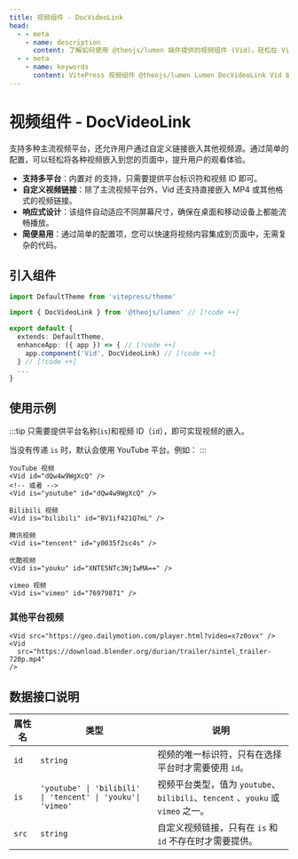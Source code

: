 ```yaml
---
title: 视频组件 - DocVideoLink
head:
  - - meta
    - name: description
      content: 了解如何使用 @theojs/lumen 插件提供的视频组件 (Vid)，轻松在 VitePress 页面中嵌入来自 YouTube、Bilibili、腾讯视频、优酷等多个主流平台或自定义链接的视频。该组件支持响应式设计，配置简单易用，提升用户观看体验。
  - - meta
    - name: keywords
      content: VitePress 视频组件 @theojs/lumen Lumen DocVideoLink Vid 嵌入视频 YouTube Bilibili 腾讯视频 优酷 Vimeo 响应式视频 theojs VitePress插件 多平台视频 自定义视频
---
```


# 视频组件 - DocVideoLink

支持多种主流视频平台，还允许用户通过自定义链接嵌入其他视频源。通过简单的配置，可以轻松将各种视频嵌入到您的页面中，提升用户的观看体验。

- **支持多平台**：内置对 <Pill name="YouTube" icon="logos:youtube-icon" link="https://www.youtube.com/" alt="youtube icon" />
  <Pill name="Bilibili" icon="simple-icons:bilibili" color="#00A1D6" link="https://www.bilibili.com/" alt="bilibili icon" />
  <Pill name="腾讯视频" image="https://v.qq.com/favicon.ico" link="https://v.qq.com/" alt="腾讯视频 icon" />
  <Pill name="优酷视频" image="https://img.alicdn.com/imgextra/i2/O1CN01BeAcgL1ywY0G5nSn8_!!6000000006643-2-tps-195-195.png" link="https://www.youku.com/" alt="优酷视频 icon" />
  <Pill name="Vimeo" icon="logos:vimeo-icon" link="https://vimeo.com" alt="vimeo icon"/>的支持，只需要提供平台标识符和视频 ID 即可。
- **自定义视频链接**：除了主流视频平台外，Vid 还支持直接嵌入 MP4 或其他格式的视频链接。
- **响应式设计**：该组件自动适应不同屏幕尺寸，确保在桌面和移动设备上都能流畅播放。
- **简便易用**：通过简单的配置项，您可以快速将视频内容集成到页面中，无需复杂的代码。

## 引入组件

```ts [.vitepress/theme/index.ts]
import DefaultTheme from 'vitepress/theme'

import { DocVideoLink } from '@theojs/lumen' // [!code ++]

export default {
  extends: DefaultTheme,
  enhanceApp: ({ app }) => { // [!code ++]
    app.component('Vid', DocVideoLink) // [!code ++]
  } // [!code ++]
  ...
}
```

## 使用示例

:::tip
只需要提供平台名称(`is`)和视频 ID（`id`），即可实现视频的嵌入。

当没有传递 `is` 时，默认会使用 YouTube 平台。例如：
:::

```vue
YouTube 视频
<Vid id="dQw4w9WgXcQ" />
<!-- 或者 -->
<Vid is="youtube" id="dQw4w9WgXcQ" />

Bilibili 视频
<Vid is="bilibili" id="BV1if421Q7mL" />

腾讯视频
<Vid is="tencent" id="y0035f2sc4s" />

优酷视频
<Vid is="youku" id="XNTE5NTc3NjIwMA==" />

vimeo 视频
<Vid is="vimeo" id="76979871" />
```

### 其他平台视频

```vue-html
<Vid src="https://geo.dailymotion.com/player.html?video=x7z0ovx" />
<Vid
  src="https://download.blender.org/durian/trailer/sintel_trailer-720p.mp4"
/>
```

## 数据接口说明

| 属性名 | 类型                                                        | 说明                                                                            |
| ------ | ----------------------------------------------------------- | ------------------------------------------------------------------------------- |
| `id`   | `string`                                                    | 视频的唯一标识符，只有在选择平台时才需要使用 `id`。                             |
| `is`   | `'youtube' \| 'bilibili' \| 'tencent' \| 'youku'\| 'vimeo'` | 视频平台类型，值为 `youtube`、`bilibili`、`tencent` 、`youku` 或 `vimeo` 之一。 |
| `src`  | `string`                                                    | 自定义视频链接，只有在 `is` 和`id` 不存在时才需要提供。                         |

